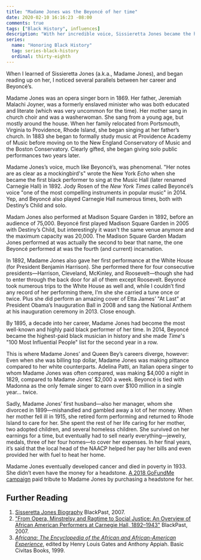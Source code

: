 ```yaml
---
title: "Madame Jones was the Beyoncé of her time"
date: 2020-02-10 16:16:23 -08:00
comments: true
tags: ["Black History", influences]
description: "With her incredible voice, Sissieretta Jones became the highest-paid black performer of her time, but she died in poverty."
series:
  name: "Honoring Black History"
  tag: series-black-history
  ordinal: thirty-eighth
---
```


When I learned of Sissieretta Jones (a.k.a., Madame Jones), and began reading up on her, I noticed several parallels between her career and Beyoncé’s.

<!-- more -->

Madame Jones was an opera singer born in 1869. Her father, Jeremiah Malachi Joyner, was a formerly enslaved minister who was both educated and literate (which was very uncommon for the time). Her mother sang in church choir and was a washerwoman. She sang from a young age, but mostly around the house. When her family relocated from Portsmouth, Virginia to Providence, Rhode Island, she began singing at her father’s church. In 1883 she began to formally study music at Providence Academy of Music before moving on to the New England Conservatory of Music and the Boston Conservatory. Clearly gifted, she began giving solo public performances two years later.

Madame Jones’s voice, much like Beyoncé’s, was phenomenal. "Her notes are as clear as a mockingbird's" wrote the New York <cite>Echo</cite> when she became the first black performer to sing at the Music Hall (later renamed Carnegie Hall) in 1892. Jody Rosen of the <cite>New York Times</cite> called Beyoncé’s voice "one of the most compelling instruments in popular music" in 2014. Yep, and Beyoncé also played Carnegie Hall numerous times, both with Destiny’s Child and solo.

Madam Jones also performed at Madison Square Garden in 1892, before an audience of 75,000. Beyoncé first played Madison Square Garden in 2005 with Destiny’s Child, but interestingly it wasn't the same venue anymore and the maximum capacity was 20,000. The Madison Square Garden Madam Jones performed at was actually the second to bear that name, the one Beyoncé performed at was the fourth (and current) incarnation.

In 1892, Madame Jones also gave her first performance at the White House (for President Benjamin Harrison). She performed there for four consecutive presidents—Harrison, Cleveland, McKinley, and Roosevelt—though she had to enter through the back door for all of them except Roosevelt. Beyoncé took numerous trips to the White House as well and, while I couldn’t find any record of her performing there, I’m she she carried a tune once or twice. Plus she did perform an amazing cover of Etta James’ "At Last" at President Obama’s Inauguration Ball in 2008 and sang the National Anthem at his inauguration ceremony in 2013. Close enough.

By 1895, a decade into her career, Madame Jones had become the most well-known and highly paid black performer of her time. In 2014, Beyoncé became the highest-paid black musician in history and she made <cite>Time</cite>'s "100 Most Influential People" list for the second year in a row.

This is where Madame Jones’ and Queen Bey’s careers diverge, however: Even when she was billing top dollar, Madame Jones was making pittance compared to her white counterparts. Adelina Patti, an Italian opera singer to whom Madame Jones was often compared, was making $4,000 a night in 1829, compared to Madame Jones’ $2,000 a week. Beyoncé is tied with Madonna as the only female singer to earn over $100 million in a single year… twice.

Sadly, Madame Jones’ first husband—also her manager, whom she divorced in 1899—mishandled and gambled away a lot of her money. When her mother fell ill in 1915, she retired form performing and returned to Rhode Island to care for her. She spent the rest of her life caring for her mother, two adopted children, and several homeless children. She survived on her earnings for a time, but eventually had to sell nearly everything—jewelry, medals, three of her four homes—to cover her expenses. In her final years, it’s said that the local head of the NAACP helped her pay her bills and even provided her with fuel to heat her home.

Madame Jones eventually developed cancer and died in poverty in 1933. She didn’t even have the money for a headstone. [A 2018 GoFundMe campaign](https://www.gofundme.com/f/HonorSissieretta) paid tribute to Madame Jones by purchasing a headstone for her.

## Further Reading

1. [Sisseretta Jones Biography](https://www.blackpast.org/african-american-history/jones-sissieretta-1869-1933/) BlackPast, 2007.
2. ["From Opera, Minstrelsy and Ragtime to Social Justice: An Overview of African American Performers at Carnegie Hall, 1892–1943"](https://www.blackpast.org/african-american-history/opera-minstrelsy-and-ragtime-social-justice-overview-african-american-performers-carneg/) BlackPast, 2007.
3. [<cite>Africana: The Encyclopedia of the African and African-American Experience</cite>](https://archive.org/details/africanaencyclop00appi), edited by Henry Louis Gates and Anthony Appiah. Basic Civitas Books, 1999.